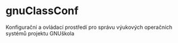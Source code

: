 gnuClassConf
============

Konfigurační a ovládací prostředí pro správu výukových operačních systémů projektu GNUškola

